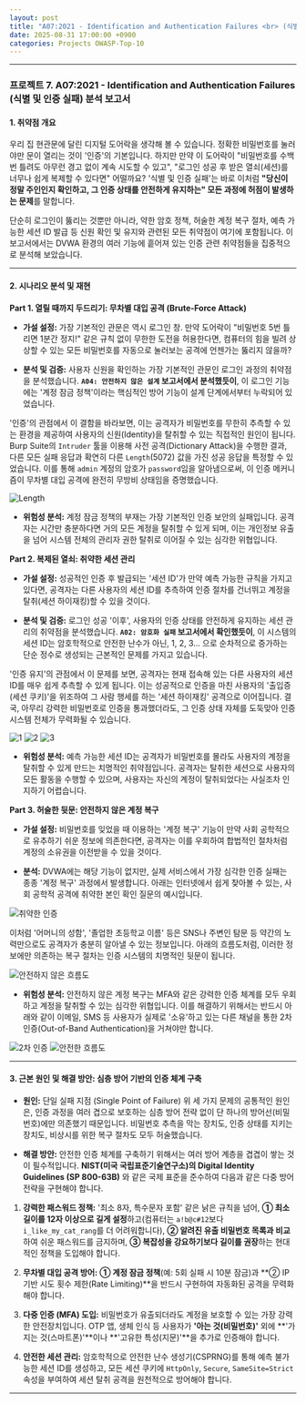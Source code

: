 ```yaml
---
layout: post
title: "A07:2021 - Identification and Authentication Failures <br> (식별 및 인증 실패) 분석 보고서"
date: 2025-08-31 17:00:00 +0900
categories: Projects OWASP-Top-10
---
```

---

### **프로젝트 7. A07:2021 - Identification and Authentication Failures <br> (식별 및 인증 실패) 분석 보고서**

#### **1. 취약점 개요**

우리 집 현관문에 달린 디지털 도어락을 생각해 볼 수 있습니다. 정확한 비밀번호를 눌러야만 문이 열리는 것이 '인증'의 기본입니다. 하지만 만약 이 도어락이 "비밀번호를 수백 번 틀려도 아무런 경고 없이 계속 시도할 수 있고", "로그인 성공 후 받은 열쇠(세션)를 너무나 쉽게 복제할 수 있다면" 어떨까요? '식별 및 인증 실패'는 바로 이처럼 **"당신이 정말 주인인지 확인하고, 그 인증 상태를 안전하게 유지하는" 모든 과정에 허점이 발생하는 문제**를 말합니다.

단순히 로그인이 뚫리는 것뿐만 아니라, 약한 암호 정책, 허술한 계정 복구 절차, 예측 가능한 세션 ID 발급 등 신원 확인 및 유지와 관련된 모든 취약점이 여기에 포함됩니다. 이 보고서에서는 DVWA 환경의 여러 기능에 흩어져 있는 인증 관련 취약점들을 집중적으로 분석해 보았습니다.

---

#### **2. 시나리오 분석 및 재현**

**Part 1. 열릴 때까지 두드리기: 무차별 대입 공격 (Brute-Force Attack)**

*   **가설 설정:**
 가장 기본적인 관문은 역시 로그인 창. 만약 도어락이 "비밀번호 5번 틀리면 1분간 정지!" 같은 규칙 없이 무한한 도전을 허용한다면, 컴퓨터의 힘을 빌려 상상할 수 있는 모든 비밀번호를 자동으로 눌러보는 공격에 언젠가는 뚫리지 않을까?

*   **분석 및 검증:**
사용자 신원을 확인하는 가장 기본적인 관문인 로그인 과정의 취약점을 분석했습니다. **`A04: 안전하지 않은 설계` 보고서에서 분석했듯이**, 이 로그인 기능에는 '계정 잠금 정책'이라는 핵심적인 방어 기능이 설계 단계에서부터 누락되어 있었습니다.

'인증'의 관점에서 이 결함을 바라보면, 이는 공격자가 비밀번호를 무한히 추측할 수 있는 환경을 제공하여 사용자의 신원(Identity)을 탈취할 수 있는 직접적인 원인이 됩니다. Burp Suite의 `Intruder` 툴을 이용해 사전 공격(Dictionary Attack)을 수행한 결과, 다른 모든 실패 응답과 확연히 다른 `Length`(5072) 값을 가진 성공 응답을 특정할 수 있었습니다. 이를 통해 `admin` 계정의 암호가 `password`임을 알아냄으로써, 이 인증 메커니즘이 무차별 대입 공격에 완전히 무방비 상태임을 증명했습니다.

   ![Length](/assets/images/A04_P1-1.png)

*   **위험성 분석:**
계정 잠금 정책의 부재는 가장 기본적인 인증 보안의 실패입니다. 공격자는 시간만 충분하다면 거의 모든 계정을 탈취할 수 있게 되며, 이는 개인정보 유출을 넘어 시스템 전체의 관리자 권한 탈취로 이어질 수 있는 심각한 위협입니다.

**Part 2. 복제된 열쇠: 취약한 세션 관리**

*   **가설 설정:**
성공적인 인증 후 발급되는 '세션 ID'가 만약 예측 가능한 규칙을 가지고 있다면, 공격자는 다른 사용자의 세션 ID를 추측하여 인증 절차를 건너뛰고 계정을 탈취(세션 하이재킹)할 수 있을 것이다.

*   **분석 및 검증:**
로그인 성공 '이후', 사용자의 인증 상태를 안전하게 유지하는 세션 관리의 취약점을 분석했습니다. **`A02: 암호화 실패` 보고서에서 확인했듯이**, 이 시스템의 세션 ID는 암호학적으로 안전한 난수가 아닌, 1, 2, 3... 으로 순차적으로 증가하는 단순 정수로 생성되는 근본적인 문제를 가지고 있습니다.

'인증 유지'의 관점에서 이 문제를 보면, 공격자는 현재 접속해 있는 다른 사용자의 세션 ID를 매우 쉽게 추측할 수 있게 됩니다. 이는 성공적으로 인증을 마친 사용자의 '출입증(세션 쿠키)'을 위조하여 그 사람 행세를 하는 '세션 하이재킹' 공격으로 이어집니다. 결국, 아무리 강력한 비밀번호로 인증을 통과했더라도, 그 인증 상태 자체를 도둑맞아 인증 시스템 전체가 무력화될 수 있습니다.

   ![1](/assets/images/A02_P1-1.png)
   ![2](/assets/images/A02_P1-1.png)
   ![3](/assets/images/A02_P1-1.png)

*   **위험성 분석:**
예측 가능한 세션 ID는 공격자가 비밀번호를 몰라도 사용자의 계정을 탈취할 수 있게 만드는 치명적인 취약점입니다. 공격자는 탈취한 세션으로 사용자의 모든 활동을 수행할 수 있으며, 사용자는 자신의 계정이 탈취되었다는 사실조차 인지하기 어렵습니다.

**Part 3. 허술한 뒷문: 안전하지 않은 계정 복구**

*   **가설 설정:**
비밀번호를 잊었을 때 이용하는 '계정 복구' 기능이 만약 사회 공학적으로 유추하기 쉬운 정보에 의존한다면, 공격자는 이를 우회하여 합법적인 절차처럼 계정의 소유권을 이전받을 수 있을 것이다.

*   **분석:**
DVWA에는 해당 기능이 없지만, 실제 서비스에서 가장 심각한 인증 실패는 종종 '계정 복구' 과정에서 발생합니다. 아래는 인터넷에서 쉽게 찾아볼 수 있는, 사회 공학적 공격에 취약한 본인 확인 질문의 예시입니다.

   ![취약한 인증](/assets/images/A07_P3-1.png)

이처럼 '어머니의 성함', '졸업한 초등학교 이름' 등은 SNS나 주변인 탐문 등 약간의 노력만으로도 공격자가 충분히 알아낼 수 있는 정보입니다. 아래의 흐름도처럼, 이러한 정보에만 의존하는 복구 절차는 인증 시스템의 치명적인 뒷문이 됩니다.

   ![안전하지 않은 흐름도](/assets/images/A07_P3-3.png)


*   **위험성 분석:**
안전하지 않은 계정 복구는 MFA와 같은 강력한 인증 체계를 모두 우회하고 계정을 탈취할 수 있는 심각한 위협입니다. 이를 해결하기 위해서는 반드시 아래와 같이 이메일, SMS 등 사용자가 실제로 '소유'하고 있는 다른 채널을 통한 2차 인증(Out-of-Band Authentication)을 거쳐야만 합니다.

   ![2차 인증](/assets/images/A07_P3-2.png)
   ![안전한 흐름도](/assets/images/A07_P3-4.png)

---

#### **3. 근본 원인 및 해결 방안: 심층 방어 기반의 인증 체계 구축**

*   **원인:** 단일 실패 지점 (Single Point of Failure)
위 세 가지 문제의 공통적인 원인은, 인증 과정을 여러 겹으로 보호하는 심층 방어 전략 없이 단 하나의 방어선(비밀번호)에만 의존했기 때문입니다. 비밀번호 추측을 막는 장치도, 인증 상태를 지키는 장치도, 비상시를 위한 복구 절차도 모두 허술했습니다.

*   **해결 방안:**
안전한 인증 체계를 구축하기 위해서는 여러 방어 계층을 겹겹이 쌓는 것이 필수적입니다. **NIST(미국 국립표준기술연구소)의 Digital Identity Guidelines (SP 800-63B)** 와 같은 국제 표준을 준수하여 다음과 같은 다중 방어 전략을 구현해야 합니다.

1.  **강력한 패스워드 정책:** '최소 8자, 특수문자 포함' 같은 낡은 규칙을 넘어, **① 최소 길이를 12자 이상으로 길게 설정**하고(컴퓨터는 `a!b@c#12`보다 `i_like_my_cat_rang`를 더 어려워합니다), **② 알려진 유출 비밀번호 목록과 비교**하여 쉬운 패스워드를 금지하며, **③ 복잡성을 강요하기보다 길이를 권장**하는 현대적인 정책을 도입해야 합니다.

2.  **무차별 대입 공격 방어:** **① 계정 잠금 정책**(예: 5회 실패 시 10분 잠금)과 **② IP 기반 시도 횟수 제한(Rate Limiting)**을 반드시 구현하여 자동화된 공격을 무력화해야 합니다.

3.  **다중 인증 (MFA) 도입:** 비밀번호가 유출되더라도 계정을 보호할 수 있는 가장 강력한 안전장치입니다. OTP 앱, 생체 인식 등 사용자가 **'아는 것(비밀번호)'** 외에 **'가지는 것(스마트폰)'**이나 **'고유한 특성(지문)'**을 추가로 인증해야 합니다.

4.  **안전한 세션 관리:** 암호학적으로 안전한 난수 생성기(CSPRNG)를 통해 예측 불가능한 세션 ID를 생성하고, 모든 세션 쿠키에 `HttpOnly`, `Secure`, `SameSite=Strict` 속성을 부여하여 세션 탈취 공격을 원천적으로 방어해야 합니다.

---
